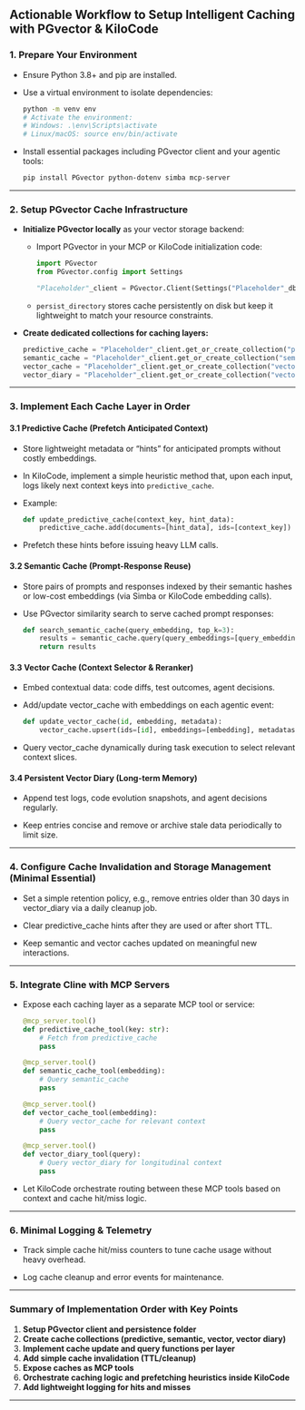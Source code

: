 
## Actionable Workflow to Setup Intelligent Caching with PGvector & KiloCode

### 1. Prepare Your Environment

- Ensure Python 3.8+ and pip are installed.
- Use a virtual environment to isolate dependencies:
  
  ```bash
  python -m venv env
  # Activate the environment:
  # Windows: .\env\Scripts\activate
  # Linux/macOS: source env/bin/activate
  ```

- Install essential packages including PGvector client and your agentic tools:

  ```bash
  pip install PGvector python-dotenv simba mcp-server
  ```

***

### 2. Setup PGvector Cache Infrastructure

- **Initialize PGvector locally** as your vector storage backend:

  - Import PGvector in your MCP or KiloCode initialization code:

    ```python
    import PGvector
    from PGvector.config import Settings

    "Placeholder"_client = PGvector.Client(Settings("Placeholder"_db_impl="duckdb+parquet", persist_directory="./"Placeholder"_cache"))
    ```

  - `persist_directory` stores cache persistently on disk but keep it lightweight to match your resource constraints.

- **Create dedicated collections for caching layers:**

  ```python
  predictive_cache = "Placeholder"_client.get_or_create_collection("predictive_cache")
  semantic_cache = "Placeholder"_client.get_or_create_collection("semantic_cache")
  vector_cache = "Placeholder"_client.get_or_create_collection("vector_cache")
  vector_diary = "Placeholder"_client.get_or_create_collection("vector_diary")
  ```

***

### 3. Implement Each Cache Layer in Order

#### 3.1 Predictive Cache (Prefetch Anticipated Context)

- Store lightweight metadata or “hints” for anticipated prompts without costly embeddings.

- In KiloCode, implement a simple heuristic method that, upon each input, logs likely next context keys into `predictive_cache`.

- Example: 

  ```python
  def update_predictive_cache(context_key, hint_data):
      predictive_cache.add(documents=[hint_data], ids=[context_key])
  ```

- Prefetch these hints before issuing heavy LLM calls.

#### 3.2 Semantic Cache (Prompt-Response Reuse)

- Store pairs of prompts and responses indexed by their semantic hashes or low-cost embeddings (via Simba or KiloCode embedding calls).

- Use PGvector similarity search to serve cached prompt responses:

  ```python
  def search_semantic_cache(query_embedding, top_k=3):
      results = semantic_cache.query(query_embeddings=[query_embedding], n_results=top_k)
      return results
  ```

#### 3.3 Vector Cache (Context Selector & Reranker)

- Embed contextual data: code diffs, test outcomes, agent decisions.

- Add/update vector_cache with embeddings on each agentic event:

  ```python
  def update_vector_cache(id, embedding, metadata):
      vector_cache.upsert(ids=[id], embeddings=[embedding], metadatas=[metadata])
  ```

- Query vector_cache dynamically during task execution to select relevant context slices.

#### 3.4 Persistent Vector Diary (Long-term Memory)

- Append test logs, code evolution snapshots, and agent decisions regularly.

- Keep entries concise and remove or archive stale data periodically to limit size.

***

### 4. Configure Cache Invalidation and Storage Management (Minimal Essential)

- Set a simple retention policy, e.g., remove entries older than 30 days in vector_diary via a daily cleanup job.

- Clear predictive_cache hints after they are used or after short TTL.

- Keep semantic and vector caches updated on meaningful new interactions.

***

### 5. Integrate Cline with MCP Servers

- Expose each caching layer as a separate MCP tool or service:

  ```python
  @mcp_server.tool()
  def predictive_cache_tool(key: str):
      # Fetch from predictive_cache
      pass

  @mcp_server.tool()
  def semantic_cache_tool(embedding):
      # Query semantic_cache
      pass

  @mcp_server.tool()
  def vector_cache_tool(embedding):
      # Query vector_cache for relevant context
      pass

  @mcp_server.tool()
  def vector_diary_tool(query):
      # Query vector_diary for longitudinal context
      pass
  ```

- Let KiloCode orchestrate routing between these MCP tools based on context and cache hit/miss logic.

***

### 6. Minimal Logging & Telemetry

- Track simple cache hit/miss counters to tune cache usage without heavy overhead.

- Log cache cleanup and error events for maintenance.

***

### Summary of Implementation Order with Key Points

1. **Setup PGvector client and persistence folder**
2. **Create cache collections (predictive, semantic, vector, vector diary)**
3. **Implement cache update and query functions per layer**
4. **Add simple cache invalidation (TTL/cleanup)**
5. **Expose caches as MCP tools**
6. **Orchestrate caching logic and prefetching heuristics inside KiloCode**
7. **Add lightweight logging for hits and misses**

***

